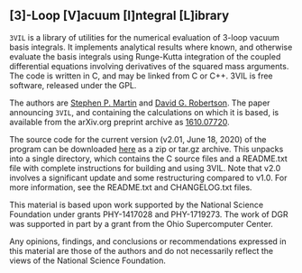 ## [3]-Loop [V]acuum [I]ntegral [L]ibrary

`3VIL` is a library of utilities for the numerical evaluation of 3-loop vacuum basis integrals. It implements analytical results where known, and otherwise evaluate the basis integrals using Runge-Kutta integration of the coupled differential equations involving derivatives of the squared mass arguments. The code is written in C, and may be linked from C or C++. 3VIL is free software, released under the GPL.

The authors are [Stephen P. Martin](https://www.niu.edu/spmartin/) and [David G. Robertson](https://physics.nd.edu/people/faculty/david-robertson/). The paper announcing `3VIL`, and containing the calculations on which it is based, is available from the arXiv.org preprint archive as [1610.07720](https://arxiv.org/abs/1610.07720).

The source code for the current version (v2.01, June 18, 2020) of the program can be downloaded [here](https://github.com/davidgrobertson/3VIL/releases/tag/v2.01) as a zip or tar.gz archive. This unpacks into a single directory, which contains the C source files and a README.txt file with complete instructions for building and using 3VIL. Note that v2.0 involves a significant update and some restructuring compared to v1.0. For more information, see the README.txt and CHANGELOG.txt files.

This material is based upon work supported by the National Science Foundation under grants PHY-1417028 and PHY-1719273. The work of DGR was supported in part by a grant from the Ohio Supercomputer Center.

Any opinions, findings, and conclusions or recommendations expressed in this material are those of the authors and do not necessarily reflect the views of the National Science Foundation. 
